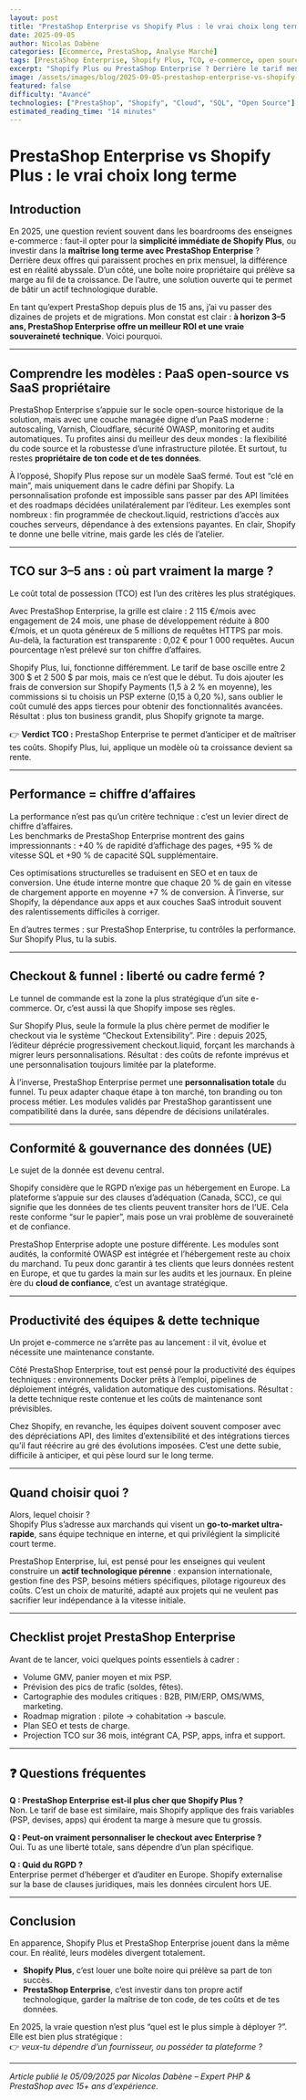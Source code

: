 ```yaml
---
layout: post
title: "PrestaShop Enterprise vs Shopify Plus : le vrai choix long terme"
date: 2025-09-05
author: Nicolas Dabène
categories: [Ecommerce, PrestaShop, Analyse Marché]
tags: [PrestaShop Enterprise, Shopify Plus, TCO, e-commerce, open source]
excerpt: "Shopify Plus ou PrestaShop Enterprise ? Derrière le tarif mensuel, le vrai enjeu est la maîtrise du code, des coûts et des données. Analyse complète pour choisir durablement."
image: /assets/images/blog/2025-09-05-prestashop-enterprise-vs-shopify-plus.jpg
featured: false
difficulty: "Avancé"
technologies: ["PrestaShop", "Shopify", "Cloud", "SQL", "Open Source"]
estimated_reading_time: "14 minutes"
---
```


# PrestaShop Enterprise vs Shopify Plus : le vrai choix long terme

## Introduction

En 2025, une question revient souvent dans les boardrooms des enseignes e-commerce : faut-il opter pour la **simplicité immédiate de Shopify Plus**, ou investir dans la **maîtrise long terme avec PrestaShop Enterprise** ?  
Derrière deux offres qui paraissent proches en prix mensuel, la différence est en réalité abyssale. D’un côté, une boîte noire propriétaire qui prélève sa marge au fil de ta croissance. De l’autre, une solution ouverte qui te permet de bâtir un actif technologique durable.  

En tant qu’expert PrestaShop depuis plus de 15 ans, j’ai vu passer des dizaines de projets et de migrations. Mon constat est clair : **à horizon 3–5 ans, PrestaShop Enterprise offre un meilleur ROI et une vraie souveraineté technique**. Voici pourquoi.

---

## Comprendre les modèles : PaaS open-source vs SaaS propriétaire

PrestaShop Enterprise s’appuie sur le socle open-source historique de la solution, mais avec une couche managée digne d’un PaaS moderne : autoscaling, Varnish, Cloudflare, sécurité OWASP, monitoring et audits automatiques. Tu profites ainsi du meilleur des deux mondes : la flexibilité du code source et la robustesse d’une infrastructure pilotée. Et surtout, tu restes **propriétaire de ton code et de tes données**.

À l’opposé, Shopify Plus repose sur un modèle SaaS fermé. Tout est “clé en main”, mais uniquement dans le cadre défini par Shopify. La personnalisation profonde est impossible sans passer par des API limitées et des roadmaps décidées unilatéralement par l’éditeur. Les exemples sont nombreux : fin programmée de checkout.liquid, restrictions d’accès aux couches serveurs, dépendance à des extensions payantes. En clair, Shopify te donne une belle vitrine, mais garde les clés de l’atelier.

---

## TCO sur 3–5 ans : où part vraiment la marge ?

Le coût total de possession (TCO) est l’un des critères les plus stratégiques.  

Avec PrestaShop Enterprise, la grille est claire : 2 115 €/mois avec engagement de 24 mois, une phase de développement réduite à 800 €/mois, et un quota généreux de 5 millions de requêtes HTTPS par mois. Au-delà, la facturation est transparente : 0,02 € pour 1 000 requêtes. Aucun pourcentage n’est prélevé sur ton chiffre d’affaires.  

Shopify Plus, lui, fonctionne différemment. Le tarif de base oscille entre 2 300 $ et 2 500 $ par mois, mais ce n’est que le début. Tu dois ajouter les frais de conversion sur Shopify Payments (1,5 à 2 % en moyenne), les commissions si tu choisis un PSP externe (0,15 à 0,20 %), sans oublier le coût cumulé des apps tierces pour obtenir des fonctionnalités avancées. Résultat : plus ton business grandit, plus Shopify grignote ta marge.

👉 **Verdict TCO :** PrestaShop Enterprise te permet d’anticiper et de maîtriser tes coûts. Shopify Plus, lui, applique un modèle où ta croissance devient sa rente.

---

## Performance = chiffre d’affaires

La performance n’est pas qu’un critère technique : c’est un levier direct de chiffre d’affaires.  
Les benchmarks de PrestaShop Enterprise montrent des gains impressionnants : +40 % de rapidité d’affichage des pages, +95 % de vitesse SQL et +90 % de capacité SQL supplémentaire.  

Ces optimisations structurelles se traduisent en SEO et en taux de conversion. Une étude interne montre que chaque 20 % de gain en vitesse de chargement apporte en moyenne +7 % de conversion. À l’inverse, sur Shopify, la dépendance aux apps et aux couches SaaS introduit souvent des ralentissements difficiles à corriger.

En d’autres termes : sur PrestaShop Enterprise, tu contrôles la performance. Sur Shopify Plus, tu la subis.

---

## Checkout & funnel : liberté ou cadre fermé ?

Le tunnel de commande est la zone la plus stratégique d’un site e-commerce. Or, c’est aussi là que Shopify impose ses règles.  

Sur Shopify Plus, seule la formule la plus chère permet de modifier le checkout via le système “Checkout Extensibility”. Pire : depuis 2025, l’éditeur déprécie progressivement checkout.liquid, forçant les marchands à migrer leurs personnalisations. Résultat : des coûts de refonte imprévus et une personnalisation toujours limitée par la plateforme.  

À l’inverse, PrestaShop Enterprise permet une **personnalisation totale** du funnel. Tu peux adapter chaque étape à ton marché, ton branding ou ton process métier. Les modules validés par PrestaShop garantissent une compatibilité dans la durée, sans dépendre de décisions unilatérales.  

---

## Conformité & gouvernance des données (UE)

Le sujet de la donnée est devenu central.  

Shopify considère que le RGPD n’exige pas un hébergement en Europe. La plateforme s’appuie sur des clauses d’adéquation (Canada, SCC), ce qui signifie que les données de tes clients peuvent transiter hors de l’UE. Cela reste conforme “sur le papier”, mais pose un vrai problème de souveraineté et de confiance.  

PrestaShop Enterprise adopte une posture différente. Les modules sont audités, la conformité OWASP est intégrée et l’hébergement reste au choix du marchand. Tu peux donc garantir à tes clients que leurs données restent en Europe, et que tu gardes la main sur les audits et les journaux. En pleine ère du **cloud de confiance**, c’est un avantage stratégique.

---

## Productivité des équipes & dette technique

Un projet e-commerce ne s’arrête pas au lancement : il vit, évolue et nécessite une maintenance constante.  

Côté PrestaShop Enterprise, tout est pensé pour la productivité des équipes techniques : environnements Docker prêts à l’emploi, pipelines de déploiement intégrés, validation automatique des customisations. Résultat : la dette technique reste contenue et les coûts de maintenance sont prévisibles.  

Chez Shopify, en revanche, les équipes doivent souvent composer avec des dépréciations API, des limites d’extensibilité et des intégrations tierces qu’il faut réécrire au gré des évolutions imposées. C’est une dette subie, difficile à anticiper, et qui pèse lourd sur le long terme.

---

## Quand choisir quoi ?

Alors, lequel choisir ?  
Shopify Plus s’adresse aux marchands qui visent un **go-to-market ultra-rapide**, sans équipe technique en interne, et qui privilégient la simplicité court terme.  

PrestaShop Enterprise, lui, est pensé pour les enseignes qui veulent construire un **actif technologique pérenne** : expansion internationale, gestion fine des PSP, besoins métiers spécifiques, pilotage rigoureux des coûts. C’est un choix de maturité, adapté aux projets qui ne veulent pas sacrifier leur indépendance à la vitesse initiale.

---

## Checklist projet PrestaShop Enterprise

Avant de te lancer, voici quelques points essentiels à cadrer :  

- Volume GMV, panier moyen et mix PSP.  
- Prévision des pics de trafic (soldes, fêtes).  
- Cartographie des modules critiques : B2B, PIM/ERP, OMS/WMS, marketing.  
- Roadmap migration : pilote → cohabitation → bascule.  
- Plan SEO et tests de charge.  
- Projection TCO sur 36 mois, intégrant CA, PSP, apps, infra et support.  

---

## ❓ Questions fréquentes

**Q : PrestaShop Enterprise est-il plus cher que Shopify Plus ?**  
Non. Le tarif de base est similaire, mais Shopify applique des frais variables (PSP, devises, apps) qui érodent ta marge à mesure que tu grossis.  

**Q : Peut-on vraiment personnaliser le checkout avec Enterprise ?**  
Oui. Tu as une liberté totale, sans dépendre d’un plan spécifique.  

**Q : Quid du RGPD ?**  
Enterprise permet d’héberger et d’auditer en Europe. Shopify externalise sur la base de clauses juridiques, mais les données circulent hors UE.  

---

## Conclusion

En apparence, Shopify Plus et PrestaShop Enterprise jouent dans la même cour. En réalité, leurs modèles divergent totalement.  

- **Shopify Plus**, c’est louer une boîte noire qui prélève sa part de ton succès.  
- **PrestaShop Enterprise**, c’est investir dans ton propre actif technologique, garder la maîtrise de ton code, de tes coûts et de tes données.  

En 2025, la vraie question n’est plus “quel est le plus simple à déployer ?”. Elle est bien plus stratégique :  
👉 *veux-tu dépendre d’un fournisseur, ou posséder ta plateforme ?*  

---

*Article publié le 05/09/2025 par Nicolas Dabène – Expert PHP & PrestaShop avec 15+ ans d’expérience.*

